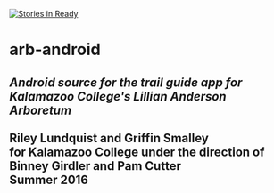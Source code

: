 [![Stories in Ready](https://badge.waffle.io/rlundquist3/arb-android.png?label=ready&title=Ready)](https://waffle.io/rlundquist3/arb-android)
# arb-android
_Android source for the trail guide app for Kalamazoo College's Lillian Anderson Arboretum_<br><br>
Riley Lundquist and Griffin Smalley<br>
for Kalamazoo College under the direction of Binney Girdler and Pam Cutter<br>
Summer 2016
-----------------------------------
